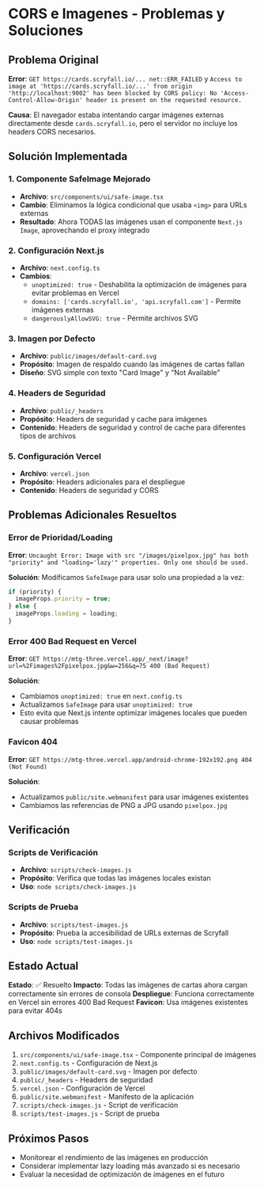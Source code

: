 # CORS e Imagenes - Problemas y Soluciones

## Problema Original
**Error**: `GET https://cards.scryfall.io/... net::ERR_FAILED` y `Access to image at 'https://cards.scryfall.io/...' from origin 'http://localhost:9002' has been blocked by CORS policy: No 'Access-Control-Allow-Origin' header is present on the requested resource.`

**Causa**: El navegador estaba intentando cargar imágenes externas directamente desde `cards.scryfall.io`, pero el servidor no incluye los headers CORS necesarios.

## Solución Implementada

### 1. Componente SafeImage Mejorado
- **Archivo**: `src/components/ui/safe-image.tsx`
- **Cambio**: Eliminamos la lógica condicional que usaba `<img>` para URLs externas
- **Resultado**: Ahora TODAS las imágenes usan el componente `Next.js Image`, aprovechando el proxy integrado

### 2. Configuración Next.js
- **Archivo**: `next.config.ts`
- **Cambios**:
  - `unoptimized: true` - Deshabilita la optimización de imágenes para evitar problemas en Vercel
  - `domains: ['cards.scryfall.io', 'api.scryfall.com']` - Permite imágenes externas
  - `dangerouslyAllowSVG: true` - Permite archivos SVG

### 3. Imagen por Defecto
- **Archivo**: `public/images/default-card.svg`
- **Propósito**: Imagen de respaldo cuando las imágenes de cartas fallan
- **Diseño**: SVG simple con texto "Card Image" y "Not Available"

### 4. Headers de Seguridad
- **Archivo**: `public/_headers`
- **Propósito**: Headers de seguridad y cache para imágenes
- **Contenido**: Headers de seguridad y control de cache para diferentes tipos de archivos

### 5. Configuración Vercel
- **Archivo**: `vercel.json`
- **Propósito**: Headers adicionales para el despliegue
- **Contenido**: Headers de seguridad y CORS

## Problemas Adicionales Resueltos

### Error de Prioridad/Loading
**Error**: `Uncaught Error: Image with src "/images/pixelpox.jpg" has both "priority" and "loading='lazy'" properties. Only one should be used.`

**Solución**: Modificamos `SafeImage` para usar solo una propiedad a la vez:
```typescript
if (priority) {
  imageProps.priority = true;
} else {
  imageProps.loading = loading;
}
```

### Error 400 Bad Request en Vercel
**Error**: `GET https://mtg-three.vercel.app/_next/image?url=%2Fimages%2Fpixelpox.jpg&w=256&q=75 400 (Bad Request)`

**Solución**: 
- Cambiamos `unoptimized: true` en `next.config.ts`
- Actualizamos `SafeImage` para usar `unoptimized: true`
- Esto evita que Next.js intente optimizar imágenes locales que pueden causar problemas

### Favicon 404
**Error**: `GET https://mtg-three.vercel.app/android-chrome-192x192.png 404 (Not Found)`

**Solución**: 
- Actualizamos `public/site.webmanifest` para usar imágenes existentes
- Cambiamos las referencias de PNG a JPG usando `pixelpox.jpg`

## Verificación

### Scripts de Verificación
- **Archivo**: `scripts/check-images.js`
- **Propósito**: Verifica que todas las imágenes locales existan
- **Uso**: `node scripts/check-images.js`

### Scripts de Prueba
- **Archivo**: `scripts/test-images.js`
- **Propósito**: Prueba la accesibilidad de URLs externas de Scryfall
- **Uso**: `node scripts/test-images.js`

## Estado Actual
**Estado**: ✅ Resuelto
**Impacto**: Todas las imágenes de cartas ahora cargan correctamente sin errores de consola
**Despliegue**: Funciona correctamente en Vercel sin errores 400 Bad Request
**Favicon**: Usa imágenes existentes para evitar 404s

## Archivos Modificados
1. `src/components/ui/safe-image.tsx` - Componente principal de imágenes
2. `next.config.ts` - Configuración de Next.js
3. `public/images/default-card.svg` - Imagen por defecto
4. `public/_headers` - Headers de seguridad
5. `vercel.json` - Configuración de Vercel
6. `public/site.webmanifest` - Manifesto de la aplicación
7. `scripts/check-images.js` - Script de verificación
8. `scripts/test-images.js` - Script de prueba

## Próximos Pasos
- Monitorear el rendimiento de las imágenes en producción
- Considerar implementar lazy loading más avanzado si es necesario
- Evaluar la necesidad de optimización de imágenes en el futuro
